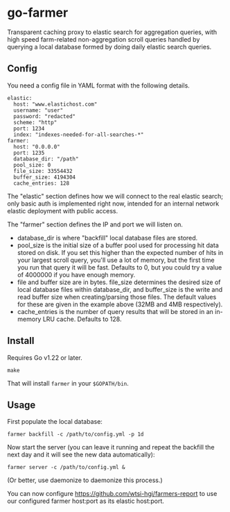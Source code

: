 # go-farmer

Transparent caching proxy to elastic search for aggregation queries, with
high speed farm-related non-aggregation scroll queries handled by querying a
local database formed by doing daily elastic search queries.

## Config

You need a config file in YAML format with the following details.

```
elastic:
  host: "www.elastichost.com"
  username: "user"
  password: "redacted"
  scheme: "http"
  port: 1234
  index: "indexes-needed-for-all-searches-*"
farmer:
  host: "0.0.0.0"
  port: 1235
  database_dir: "/path"
  pool_size: 0
  file_size: 33554432
  buffer_size: 4194304
  cache_entries: 128
```

The "elastic" section defines how we will connect to the real elastic search;
only basic auth is implemented right now, intended for an internal network
elastic deployment with public access.

The "farmer" section defines the IP and port we will listen on.

* database_dir is where "backfill" local database files are stored.
* pool_size is the initial size of a buffer pool used for processing hit data
  stored on disk. If you set this higher than the expected number of hits in
  your largest scroll query, you'll use a lot of memory, but the first time you
  run that query it will be fast. Defaults to 0, but you could try a value of
  4000000 if you have enough memory.
* file and buffer size are in bytes. file_size determines the desired size
  of local database files within database_dir, and buffer_size is the write and
  read buffer size when creating/parsing those files. The default values for 
  these are given in the example above (32MB and 4MB respectively).
* cache_entries is the number of query results that will be stored in an
  in-memory LRU cache. Defaults to 128.

## Install

Requires Go v1.22 or later.

```
make
```

That will install `farmer` in your `$GOPATH/bin`.

## Usage

First populate the local database:

```
farmer backfill -c /path/to/config.yml -p 1d
```

Now start the server (you can leave it running and repeat the backfill the next
day and it will see the new data automatically):

```
farmer server -c /path/to/config.yml &
```

(Or better, use daemonize to daemonize this process.)

You can now configure https://github.com/wtsi-hgi/farmers-report to use our
configured farmer host:port as its elastic host:port.
